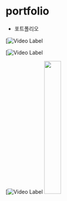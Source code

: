# portfolio

- 포트폴리오

[![Video Label](https://user-images.githubusercontent.com/28917866/76056458-f1e31100-5fb9-11ea-990a-51039295824f.gif)

[![Video Label](https://user-images.githubusercontent.com/28917866/76056467-00c9c380-5fba-11ea-9f37-6343bad8be0a.gif)

[![Video Label](https://user-images.githubusercontent.com/28917866/76056481-0b845880-5fba-11ea-89cd-0bfd12ff1ade.gif)
<img src="https://user-images.githubusercontent.com/28917866/76056458-f1e31100-5fb9-11ea-990a-51039295824f.gif" width="30%"></img>



